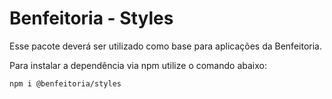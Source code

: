 # Benfeitoria - Styles

Esse pacote deverá ser utilizado como base para aplicações da Benfeitoria.

Para instalar a dependência via npm utilize o comando abaixo:

```bash
npm i @benfeitoria/styles
```